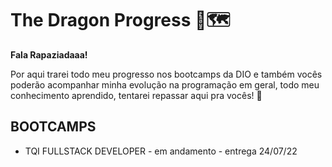 # The Dragon Progress :dragon_face::world_map:

**Fala Rapaziadaaa!**

Por aqui trarei todo meu progresso nos bootcamps da DIO e também vocês poderão acompanhar minha evolução na programação em geral, todo meu conhecimento aprendido, tentarei repassar aqui pra vocês! :pray:

## BOOTCAMPS

- TQI FULLSTACK DEVELOPER - em andamento - entrega 24/07/22




